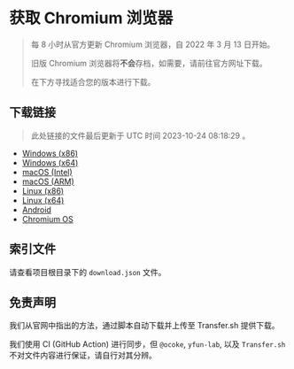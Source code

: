 # 获取 Chromium 浏览器

> 每 8 小时从官方更新 Chromium 浏览器，自 2022 年 3 月 13 日开始。
> 
> 旧版 Chromium 浏览器将**不会**存档，如需要，请前往官方网址下载。
>
> 在下方寻找适合您的版本进行下载。

## 下载链接

> 此处链接的文件最后更新于 UTC 时间 2023-10-24 08:18:29
。

- [Windows (x86)](https://transfer.sh/muFVPumEoW/Win.zip)
- [Windows (x64)](https://transfer.sh/6mMBOBeDsf/Win_x64.zip)
- [macOS (Intel)](https://transfer.sh/oV1NnFEhIC/Mac.zip)
- [macOS (ARM)](https://transfer.sh/zDBUpMCG0b/Mac_Arm.zip)
- [Linux (x86)](https://transfer.sh/8UjoRoPt30/Linux.zip)
- [Linux (x64)](https://transfer.sh/lFuQqCQlQH/Linux_x64.zip)
- [Android](https://transfer.sh/QRCTPJpVE1/Android.zip)
- [Chromium OS](https://transfer.sh/7rpjN6HF9S/Linux_ChromiumOS_Full.zip)

## 索引文件

请查看项目根目录下的 `download.json` 文件。

## 免责声明

我们从官网中指出的方法，通过脚本自动下载并上传至 Transfer.sh 提供下载。

我们使用 CI (GitHub Action) 进行同步，但 `@ocoke`, `yfun-lab`, 以及 `Transfer.sh` 不对文件内容进行保证，请自行对其分辨。
